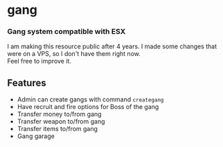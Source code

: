 # gang
### Gang system compatible with ESX
I am making this resource public after 4 years. I made some changes that were on a VPS, so I don't have them right now.</br>
Feel free to improve it.
## Features
- Admin can create gangs with command ```creategang```
- Have recruit and fire options for Boss of the gang
- Transfer money to/from gang
- Transfer weapon to/from gang
- Transfer items to/from gang
- Gang garage
